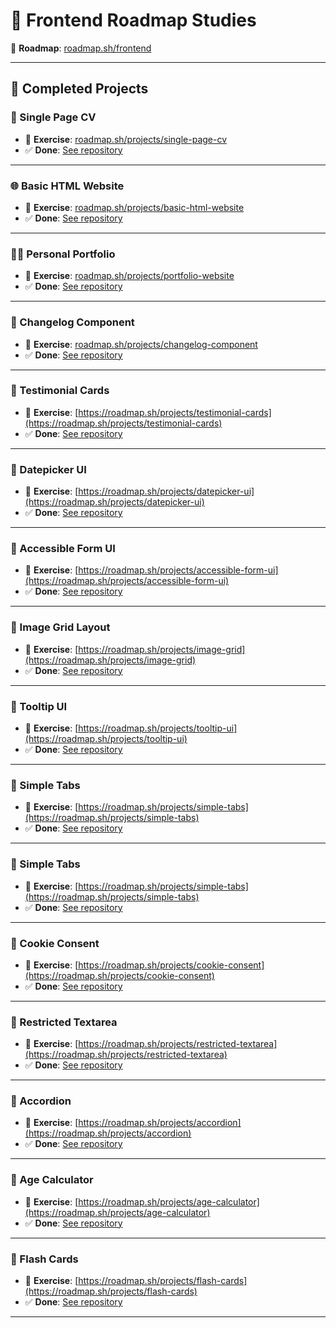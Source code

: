 # 🧭 Frontend Roadmap Studies

📌 **Roadmap**: [roadmap.sh/frontend](https://roadmap.sh/frontend)  

---

## 📂 Completed Projects

### 📄 Single Page CV
- 🔗 **Exercise**: [roadmap.sh/projects/single-page-cv](https://roadmap.sh/projects/single-page-cv)
- ✅ **Done**: [See repository](https://github.com/javela09/Frontend_Roadmap_Studies/tree/main/01_Single-Page_CV)

---

### 🌐 Basic HTML Website
- 🔗 **Exercise**: [roadmap.sh/projects/basic-html-website](https://roadmap.sh/projects/basic-html-website)
- ✅ **Done**: [See repository](https://github.com/javela09/Frontend_Roadmap_Studies/tree/main/02_Basic_HTML_Website)

---

### 🧑‍💻 Personal Portfolio
- 🔗 **Exercise**: [roadmap.sh/projects/portfolio-website](https://roadmap.sh/projects/portfolio-website)
- ✅ **Done**: [See repository](https://github.com/javela09/Frontend_Roadmap_Studies/tree/main/03_Personal_Portfolio)

---

### 📝 Changelog Component
- 🔗 **Exercise**: [roadmap.sh/projects/changelog-component](https://roadmap.sh/projects/changelog-component)
- ✅ **Done**: [See repository](https://github.com/javela09/Frontend_Roadmap_Studies/tree/main/04_Changelog_Component)

---

### 📝 Testimonial Cards
- 🔗 **Exercise**: [https://roadmap.sh/projects/testimonial-cards](https://roadmap.sh/projects/testimonial-cards)
- ✅ **Done**: [See repository](https://github.com/javela09/Frontend_Roadmap_Studies/tree/main/05_Testimonial_Cards)

---

### 📝 Datepicker UI
- 🔗 **Exercise**: [https://roadmap.sh/projects/datepicker-ui](https://roadmap.sh/projects/datepicker-ui)
- ✅ **Done**: [See repository](https://github.com/javela09/Frontend_Roadmap_Studies/tree/main/06_Datepicker_UI)

---

### 📝 Accessible Form UI
- 🔗 **Exercise**: [https://roadmap.sh/projects/accessible-form-ui](https://roadmap.sh/projects/accessible-form-ui)
- ✅ **Done**: [See repository](https://github.com/javela09/Frontend_Roadmap_Studies/tree/main/07_Accessible_Form_UI)

---

### 📝 Image Grid Layout
- 🔗 **Exercise**: [https://roadmap.sh/projects/image-grid](https://roadmap.sh/projects/image-grid)
- ✅ **Done**: [See repository](https://github.com/javela09/Frontend_Roadmap_Studies/tree/main/08_Image_Grid_Layout)

---

### 📝 Tooltip UI
- 🔗 **Exercise**: [https://roadmap.sh/projects/tooltip-ui](https://roadmap.sh/projects/tooltip-ui)
- ✅ **Done**: [See repository](https://github.com/javela09/Frontend_Roadmap_Studies/tree/main/09_Tooltip_UI)

---

### 📝 Simple Tabs
- 🔗 **Exercise**: [https://roadmap.sh/projects/simple-tabs](https://roadmap.sh/projects/simple-tabs)
- ✅ **Done**: [See repository](https://github.com/javela09/Frontend_Roadmap_Studies/tree/main/10_Simple_Tabs)

---

### 📝 Simple Tabs
- 🔗 **Exercise**: [https://roadmap.sh/projects/simple-tabs](https://roadmap.sh/projects/simple-tabs)
- ✅ **Done**: [See repository](https://github.com/javela09/Frontend_Roadmap_Studies/tree/main/10_Simple_Tabs)

---

### 📝 Cookie Consent
- 🔗 **Exercise**: [https://roadmap.sh/projects/cookie-consent](https://roadmap.sh/projects/cookie-consent)
- ✅ **Done**: [See repository](https://github.com/javela09/Frontend_Roadmap_Studies/tree/main/11_Cookie_Consent)

---

### 📝 Restricted Textarea
- 🔗 **Exercise**: [https://roadmap.sh/projects/restricted-textarea](https://roadmap.sh/projects/restricted-textarea)
- ✅ **Done**: [See repository](https://github.com/javela09/Frontend_Roadmap_Studies/tree/main/12_Restricted_Textarea)

---

### 📝 Accordion
- 🔗 **Exercise**: [https://roadmap.sh/projects/accordion](https://roadmap.sh/projects/accordion)
- ✅ **Done**: [See repository](https://github.com/javela09/Frontend_Roadmap_Studies/tree/main/13_Accordion)

---

### 📝 Age Calculator
- 🔗 **Exercise**: [https://roadmap.sh/projects/age-calculator](https://roadmap.sh/projects/age-calculator)
- ✅ **Done**: [See repository](https://github.com/javela09/Frontend_Roadmap_Studies/tree/main/14_Age_Calculator)

---

### 📝 Flash Cards
- 🔗 **Exercise**: [https://roadmap.sh/projects/flash-cards](https://roadmap.sh/projects/flash-cards)
- ✅ **Done**: [See repository](https://github.com/javela09/Frontend_Roadmap_Studies/tree/main/15_Flash_Cards)

---
